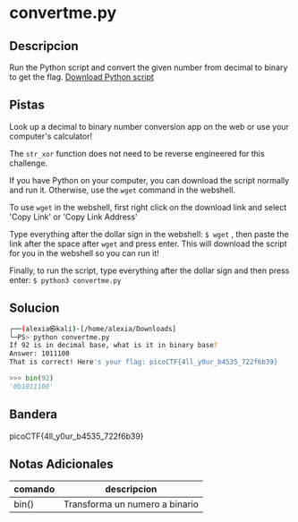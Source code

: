 # convertme.py

## Descripcion
Run the Python script and convert the given number from decimal to binary to get the flag. [Download Python script](https://artifacts.picoctf.net/c/32/convertme.py)

## Pistas
Look up a decimal to binary number conversion app on the web or use your computer's calculator!

The `str_xor` function does not need to be reverse engineered for this challenge.

If you have Python on your computer, you can download the script normally and run it. Otherwise, use the `wget` command in the webshell.

To use `wget` in the webshell, first right click on the download link and select 'Copy Link' or 'Copy Link Address'

Type everything after the dollar sign in the webshell: `$ wget` , then paste the link after the space after `wget` and press enter. This will download the script for you in the webshell so you can run it!

Finally, to run the script, type everything after the dollar sign and then press enter: `$ python3 convertme.py`

## Solucion 
```bash
┌──(alexia㉿kali)-[/home/alexia/Downloads]
└─PS> python convertme.py
If 92 is in decimal base, what is it in binary base?
Answer: 1011100
That is correct! Here's your flag: picoCTF{4ll_y0ur_b4535_722f6b39}
```
```python
>>> bin(92)
'0b1011100'

```
## Bandera
picoCTF{4ll_y0ur_b4535_722f6b39}

## Notas Adicionales 
|comando|descripcion|
|---|---|
|bin()|Transforma un numero a binario|
